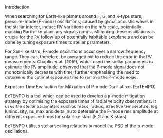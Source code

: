 Introduction

When searching for Earth-like planets around F, G, and K-type stars, pressure-mode (P-mode) oscillations, 
caused by global acoustic waves in the stellar interior, induce RV variations on the m/s scale, 
potentially masking Earth-like planetary signals (cm/s). Mitigating these oscillations is crucial for the 
RV follow-up of potentially habitable exoplanets and can be done by tuning exposure times to stellar parameters.

For Sun-like stars, P-mode oscillations occur over a narrow frequency range. They can, therefore, be averaged 
out to reduce the error in the RV measurements. Chaplin et al. (2019), which used the stellar parameters to estimate 
the RV amplitude, observed that the P-mode signal does not monotonically decrease with time, further emphasising 
the need to determine the optimal exposure time to remove the P-mode noise.

Exposure Time Evaluation for Mitigation of P-mode Oscillations (ExTEMPO)

ExTEMPO is a tool which can be used to develop a p-mode mitigation strategy by optimising the exposure times of 
radial velocity observations. It uses the stellar parameters such as mass, radius, effective temperature, log luninousity, 
nu_max and delta_nu to determine the P-mode rms amplitude at different exposure times for solar-like stars 
(F,G and K stars).

ExTEMPO utilises stellar scaling relations to model the PSD of the p-mode oscillations. 




